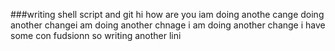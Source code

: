 ###writing shell script and git
hi how are you
iam doing anothe cange
doing another changei am doing another chnage
i am doing another change
i have some con fudsionn so writing another lini